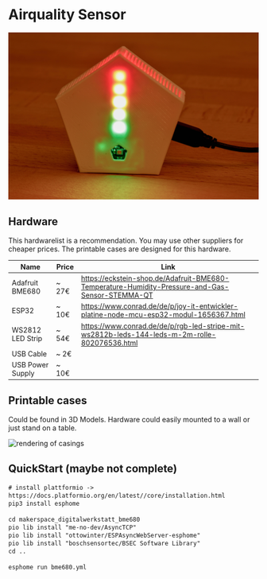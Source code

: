 # Airquality Sensor

![image of a sensor](https://github.com/harmoniemand/airquality/blob/main/assets/20201111-_K0A0501.jpg?raw=true)


## Hardware

This hardwarelist is a recommendation. You may use other suppliers for cheaper prices. The printable cases are designed for this hardware.


| Name              | Price | Link
| ----------------- | ----- | ---
| Adafruit BME680   | ~ 27€ | https://eckstein-shop.de/Adafruit-BME680-Temperature-Humidity-Pressure-and-Gas-Sensor-STEMMA-QT
| ESP32             | ~ 10€ | https://www.conrad.de/de/p/joy-it-entwickler-platine-node-mcu-esp32-modul-1656367.html
| WS2812 LED Strip  | ~ 54€ | https://www.conrad.de/de/p/rgb-led-stripe-mit-ws2812b-leds-144-leds-m-2m-rolle-802076536.html
| USB Cable         | ~  2€ |
| USB Power Supply  | ~ 10€ |


## Printable cases

Could be found in 3D Models. Hardware could easily mounted to a wall or just stand on a table.


![rendering of casings](https://github.com/harmoniemand/airquality/blob/main/assets/RenderingEnv_2020-Nov-12_05-47-15AM-000_CustomizedView1602486251_png.png)


## QuickStart (maybe not complete)


    # install plattformio -> https://docs.platformio.org/en/latest//core/installation.html
    pip3 install esphome
    
    cd makerspace_digitalwerkstatt_bme680
    pio lib install "me-no-dev/AsyncTCP"
    pio lib install "ottowinter/ESPAsyncWebServer-esphome"
    pio lib install "boschsensortec/BSEC Software Library"
    cd ..
    
    esphome run bme680.yml
    
    

    
